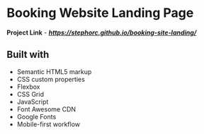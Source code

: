 # Booking Website Landing Page

<!-- ![page preview](https://github.com/stephorc/booking-site-landing/main/booking-preview.png) -->

**Project Link** - ***https://stephorc.github.io/booking-site-landing/***

## Built with

- Semantic HTML5 markup
- CSS custom properties
- Flexbox
- CSS Grid
- JavaScript
- Font  Awesome CDN
- Google Fonts
- Mobile-first workflow